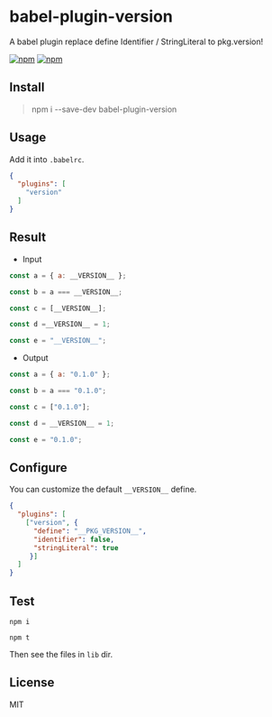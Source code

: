 # babel-plugin-version

A babel plugin replace define Identifier / StringLiteral to pkg.version!

[![npm](https://img.shields.io/npm/v/babel-plugin-version.svg)](https://www.npmjs.com/package/babel-plugin-version)
[![npm](https://img.shields.io/npm/dm/babel-plugin-version.svg)](https://www.npmjs.com/package/babel-plugin-version)


## Install


> npm i --save-dev babel-plugin-version



## Usage


Add it into `.babelrc`.

```json
{
  "plugins": [
    "version"
  ]
}
```



## Result


 - Input

```js
const a = { a: __VERSION__ };

const b = a === __VERSION__;

const c = [__VERSION__];

const d =__VERSION__ = 1;

const e = "__VERSION__";
```

 - Output

```js
const a = { a: "0.1.0" };

const b = a === "0.1.0";

const c = ["0.1.0"];

const d = __VERSION__ = 1;

const e = "0.1.0";
```



## Configure


You can customize the default `__VERSION__` define.

```json
{
  "plugins": [
    ["version", {
      "define": "__PKG_VERSION__",
      "identifier": false,
      "stringLiteral": true 
     }]
  ]
}
```



## Test


```
npm i

npm t
```

Then see the files in `lib` dir.



## License

MIT
